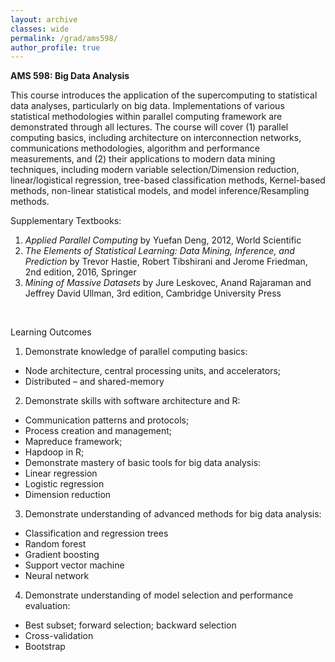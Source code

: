 ```yaml
---
layout: archive
classes: wide
permalink: /grad/ams598/
author_profile: true
---
```


**AMS 598: Big Data Analysis**

This course introduces the application of the supercomputing to statistical data analyses, particularly on big data. Implementations of various statistical methodologies within parallel computing framework are demonstrated through all lectures. The course will cover (1) parallel computing basics, including architecture on interconnection networks, communications methodologies, algorithm and performance measurements, and (2) their applications to modern data mining techniques, including modern variable selection/Dimension reduction, linear/logistical regression, tree-based classification methods, Kernel-based methods, non-linear statistical models, and model inference/Resampling methods.

Supplementary Textbooks:
1. *Applied Parallel Computing* by Yuefan Deng, 2012, World Scientific
2. *The Elements of Statistical Learning: Data Mining, Inference, and Prediction* by Trevor Hastie, Robert Tibshirani and Jerome Friedman, 2nd edition, 2016, Springer
3. *Mining of Massive Datasets* by Jure Leskovec, Anand Rajaraman and Jeffrey David Ullman, 3rd edition, Cambridge University Press

<br/>

Learning Outcomes

1. Demonstrate knowledge of parallel computing basics:
  - Node architecture, central processing units, and accelerators;
  - Distributed – and shared-memory
2. Demonstrate skills with software architecture and R:
  - Communication patterns and protocols;
  - Process creation and management;
  - Mapreduce framework;
  - Hapdoop in R;
  - Demonstrate mastery of basic tools for big data analysis:
  - Linear regression
  - Logistic regression
  - Dimension reduction
3. Demonstrate understanding of advanced methods for big data analysis:
  - Classification and regression trees
  - Random forest
  - Gradient boosting
  - Support vector machine
  - Neural network
4. Demonstrate understanding of model selection and performance evaluation:
  - Best subset; forward selection; backward selection
  - Cross-validation
  - Bootstrap
